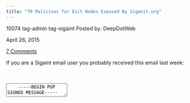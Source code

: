 ```yaml
---
title: "70 Malicious Tor Exit Nodes Exposed By Siganit.org"
---
```


10074  tag-admin tag-sigaint
Posted by: DeepDotWeb 

<span>April 26, 2015</span>


<span><a href="/2015/04/26/70-malicious-tor-exit-nodes-exposed-by-siganit-org/#comments">7 Comments</a></span>
</p>

<p>If you are a Sigaint email user you probably received this email last week:</p>
<div id="crayon-59638b5d01897031208270" class="crayon-syntax crayon-theme-classic crayon-font-monaco crayon-os-pc print-yes notranslate" data-settings=" minimize scroll-mouseover" style=" margin-top: 12px; margin-bottom: 12px; font-size: 12px !important; line-height: 15px !important;">
<div class="crayon-toolbar" data-settings=" mouseover overlay hide delay" style="font-size: 12px !important;height: 18px !important; line-height: 18px !important;"><span class="crayon-title"></span>
<div class="crayon-tools" style="font-size: 12px !important;height: 18px !important; line-height: 18px !important;"><div class="crayon-button crayon-nums-button" title="Toggle Line Numbers"><div class="crayon-button-icon"></div></div><div class="crayon-button crayon-plain-button" title="Toggle Plain Code"><div class="crayon-button-icon"></div></div><div class="crayon-button crayon-wrap-button" title="Toggle Line Wrap"><div class="crayon-button-icon"></div></div><div class="crayon-button crayon-expand-button" title="Expand Code"><div class="crayon-button-icon"></div></div><div class="crayon-button crayon-copy-button" title="Copy"><div class="crayon-button-icon"></div></div><div class="crayon-button crayon-popup-button" title="Open Code In New Window"><div class="crayon-button-icon"></div></div></div></div>
<div class="crayon-info" style="min-height: 16.8px !important; line-height: 16.8px !important;"></div>
<div class="crayon-plain-wrap"><textarea wrap="soft" class="crayon-plain print-no" data-settings="dblclick" readonly style="-moz-tab-size:4; -o-tab-size:4; -webkit-tab-size:4; tab-size:4; font-size: 12px !important; line-height: 15px !important;">
    -----BEGIN PGP SIGNED MESSAGE-----
    Hash: SHA1
    
    Hello SIGAINT user,
    
    We have recently found out that over 70 Tor exit nodes have been rewriting
    the
    cleartext page on sigaint.org.
    
    We have reported the bad exit nodes to the Tor Project and they have been
    removed. We are actively coordinating with them to keep bad exit nodes off of
    the Tor network.
    
    If you have ever browsed to sigaint.org to find our onion address, your
    account
    may be at risk.
    
    We ask that our users change their password as a precaution if you feel you
    might have done the above.
    
    You can change your password by following this link:
    http://sigaintevyh2rzvw.onion/chpass.php
    
    This message is PGP signed so you can verify that it is authentic.
    
    Thank you,
    The Cats at SIGAINT
    -----BEGIN PGP SIGNATURE-----
    Version: GnuPG
    
    iQIcBAEBAgAGBQJVOFSNAAoJEM1IOzMPil9PD5MP/RQTnI7bhTeODxxYCfNNAPkp
    Q37cRp13vuOejN7ow+3FD9SjUf4IH8ACQmYbWDD2o1rbFZemK6QWLwTEe1/BqorG
    q1qFR4c+gpJDdp6IcppMFN1qRkxiuMeIxII0+i7Uv9z9rlMZCwiook5yHQ3TmOd7
    8o8RxXg+H6UT6xJHWtvaUSTncEC2QLcgeCGXDisPrUs3bSxPGs34Oq9jdbl46/4d
    nz0Tg8QpsMjefJ3i2AveQlosnrwP8CidU2xR2frwLfaxemd1122415HFBmGj5ohx
    3Q7mcT1boGHq9mccRFm1ojNFLas6WRQHyJcZ4CfLPuiS7fQbculUE1f+rZx5DFMo
    WfiQR0zjSklp2vYqUbW3bpZapSDaw334FKCJvwdKtmfz8eE9Ccy83gdhrwc9IO0D
    y8eHz+1ERDm4uWJVUetPt6lJb0X5Hc05+HxCcxQzpZLbvAcKAr2i346Ce+54aVlJ
    +l+c/BLznNIymF5hF+WFAjWRq+ijuGnXU4a3xbbVMGiLAvJWgrFkWXsyjd+GHSx4
    76MQfsW2zd9c9B+lC3lb1jIVllob4SeK8dQ7teC+hX+xZVIWEZRnB/EsqRpNJXsi
    QhQ3ciq41XpQeyCpRoAZP1hZI3FXaETsoU5PTXvaSHOx+yJAdDBmA4uLGbhiMWlh
    4iFX6Vw0IXgjPZcYVZti
    =Fkou
    -----END PGP SIGNATURE-----</textarea></div>
<div class="crayon-main" style="">
<table class="crayon-table">
<tr class="crayon-row">
<td class="crayon-nums " data-settings="show">
<div class="crayon-nums-content" style="font-size: 12px !important; line-height: 15px !important;"><div class="crayon-num" data-line="crayon-59638b5d01897031208270-1">1</div><div class="crayon-num crayon-striped-num" data-line="crayon-59638b5d01897031208270-2">2</div><div class="crayon-num" data-line="crayon-59638b5d01897031208270-3">3</div><div class="crayon-num crayon-striped-num" data-line="crayon-59638b5d01897031208270-4">4</div><div class="crayon-num" data-line="crayon-59638b5d01897031208270-5">5</div><div class="crayon-num crayon-striped-num" data-line="crayon-59638b5d01897031208270-6">6</div><div class="crayon-num" data-line="crayon-59638b5d01897031208270-7">7</div><div class="crayon-num crayon-striped-num" data-line="crayon-59638b5d01897031208270-8">8</div><div class="crayon-num" data-line="crayon-59638b5d01897031208270-9">9</div><div class="crayon-num crayon-striped-num" data-line="crayon-59638b5d01897031208270-10">10</div><div class="crayon-num" data-line="crayon-59638b5d01897031208270-11">11</div><div class="crayon-num crayon-striped-num" data-line="crayon-59638b5d01897031208270-12">12</div><div class="crayon-num" data-line="crayon-59638b5d01897031208270-13">13</div><div class="crayon-num crayon-striped-num" data-line="crayon-59638b5d01897031208270-14">14</div><div class="crayon-num" data-line="crayon-59638b5d01897031208270-15">15</div><div class="crayon-num crayon-striped-num" data-line="crayon-59638b5d01897031208270-16">16</div><div class="crayon-num" data-line="crayon-59638b5d01897031208270-17">17</div><div class="crayon-num crayon-striped-num" data-line="crayon-59638b5d01897031208270-18">18</div><div class="crayon-num" data-line="crayon-59638b5d01897031208270-19">19</div><div class="crayon-num crayon-striped-num" data-line="crayon-59638b5d01897031208270-20">20</div><div class="crayon-num" data-line="crayon-59638b5d01897031208270-21">21</div><div class="crayon-num crayon-striped-num" data-line="crayon-59638b5d01897031208270-22">22</div><div class="crayon-num" data-line="crayon-59638b5d01897031208270-23">23</div><div class="crayon-num crayon-striped-num" data-line="crayon-59638b5d01897031208270-24">24</div><div class="crayon-num" data-line="crayon-59638b5d01897031208270-25">25</div><div class="crayon-num crayon-striped-num" data-line="crayon-59638b5d01897031208270-26">26</div><div class="crayon-num" data-line="crayon-59638b5d01897031208270-27">27</div><div class="crayon-num crayon-striped-num" data-line="crayon-59638b5d01897031208270-28">28</div><div class="crayon-num" data-line="crayon-59638b5d01897031208270-29">29</div><div class="crayon-num crayon-striped-num" data-line="crayon-59638b5d01897031208270-30">30</div><div class="crayon-num" data-line="crayon-59638b5d01897031208270-31">31</div><div class="crayon-num crayon-striped-num" data-line="crayon-59638b5d01897031208270-32">32</div><div class="crayon-num" data-line="crayon-59638b5d01897031208270-33">33</div><div class="crayon-num crayon-striped-num" data-line="crayon-59638b5d01897031208270-34">34</div><div class="crayon-num" data-line="crayon-59638b5d01897031208270-35">35</div><div class="crayon-num crayon-striped-num" data-line="crayon-59638b5d01897031208270-36">36</div><div class="crayon-num" data-line="crayon-59638b5d01897031208270-37">37</div><div class="crayon-num crayon-striped-num" data-line="crayon-59638b5d01897031208270-38">38</div><div class="crayon-num" data-line="crayon-59638b5d01897031208270-39">39</div><div class="crayon-num crayon-striped-num" data-line="crayon-59638b5d01897031208270-40">40</div><div class="crayon-num" data-line="crayon-59638b5d01897031208270-41">41</div><div class="crayon-num crayon-striped-num" data-line="crayon-59638b5d01897031208270-42">42</div><div class="crayon-num" data-line="crayon-59638b5d01897031208270-43">43</div><div class="crayon-num crayon-striped-num" data-line="crayon-59638b5d01897031208270-44">44</div></div>
</td>
<td class="crayon-code"><div class="crayon-pre" style="font-size: 12px !important; line-height: 15px !important; -moz-tab-size:4; -o-tab-size:4; -webkit-tab-size:4; tab-size:4;"><div class="crayon-line" id="crayon-59638b5d01897031208270-1"><span class="crayon-o">--</span><span class="crayon-o">--</span><span class="crayon-o">-</span><span class="crayon-e">BEGIN </span><span class="crayon-e">PGP </span><span class="crayon-t">SIGNED</span><span class="crayon-h"> </span><span class="crayon-v">MESSAGE</span><span class="crayon-o">--</span><span class="crayon-o">--</span><span class="crayon-o">-</span></div><div class="crayon-line crayon-striped-line" id="crayon-59638b5d01897031208270-2"><span class="crayon-v">Hash</span><span class="crayon-o">:</span><span class="crayon-h"> </span><span class="crayon-e">SHA1</span></div><div class="crayon-line" id="crayon-59638b5d01897031208270-3">&nbsp;</div><div class="crayon-line crayon-striped-line" id="crayon-59638b5d01897031208270-4"><span class="crayon-e">Hello </span><span class="crayon-e">SIGAINT </span><span class="crayon-v">user</span><span class="crayon-sy">,</span></div><div class="crayon-line" id="crayon-59638b5d01897031208270-5">&nbsp;</div><div class="crayon-line crayon-striped-line" id="crayon-59638b5d01897031208270-6"><span class="crayon-e">We </span><span class="crayon-e">have </span><span class="crayon-e">recently </span><span class="crayon-e">found </span><span class="crayon-e">out </span><span class="crayon-e">that </span><span class="crayon-i">over</span><span class="crayon-h"> </span><span class="crayon-cn">70</span><span class="crayon-h"> </span><span class="crayon-e">Tor </span><span class="crayon-e">exit </span><span class="crayon-e">nodes </span><span class="crayon-e">have </span><span class="crayon-e">been </span><span class="crayon-e">rewriting</span></div><div class="crayon-line" id="crayon-59638b5d01897031208270-7"><span class="crayon-e">the</span></div><div class="crayon-line crayon-striped-line" id="crayon-59638b5d01897031208270-8"><span class="crayon-e">cleartext </span><span class="crayon-e">page </span><span class="crayon-e">on </span><span class="crayon-v">sigaint</span><span class="crayon-sy">.</span><span class="crayon-v">org</span><span class="crayon-sy">.</span></div><div class="crayon-line" id="crayon-59638b5d01897031208270-9">&nbsp;</div><div class="crayon-line crayon-striped-line" id="crayon-59638b5d01897031208270-10"><span class="crayon-e">We </span><span class="crayon-e">have </span><span class="crayon-e">reported </span><span class="crayon-e">the </span><span class="crayon-e">bad </span><span class="crayon-e">exit </span><span class="crayon-e">nodes </span><span class="crayon-st">to</span><span class="crayon-h"> </span><span class="crayon-e">the </span><span class="crayon-e">Tor </span><span class="crayon-e">Project </span><span class="crayon-st">and</span><span class="crayon-h"> </span><span class="crayon-e">they </span><span class="crayon-e">have </span><span class="crayon-e">been</span></div><div class="crayon-line" id="crayon-59638b5d01897031208270-11"><span class="crayon-v">removed</span><span class="crayon-sy">.</span><span class="crayon-h"> </span><span class="crayon-e">We </span><span class="crayon-e">are </span><span class="crayon-e">actively </span><span class="crayon-e">coordinating </span><span class="crayon-e">with </span><span class="crayon-e">them </span><span class="crayon-st">to</span><span class="crayon-h"> </span><span class="crayon-e">keep </span><span class="crayon-e">bad </span><span class="crayon-e">exit </span><span class="crayon-e">nodes </span><span class="crayon-e">off </span><span class="crayon-e">of</span></div><div class="crayon-line crayon-striped-line" id="crayon-59638b5d01897031208270-12"><span class="crayon-e">the </span><span class="crayon-e">Tor </span><span class="crayon-v">network</span><span class="crayon-sy">.</span></div><div class="crayon-line" id="crayon-59638b5d01897031208270-13">&nbsp;</div><div class="crayon-line crayon-striped-line" id="crayon-59638b5d01897031208270-14"><span class="crayon-st">If</span><span class="crayon-h"> </span><span class="crayon-e">you </span><span class="crayon-e">have </span><span class="crayon-e">ever </span><span class="crayon-e">browsed </span><span class="crayon-st">to</span><span class="crayon-h"> </span><span class="crayon-v">sigaint</span><span class="crayon-sy">.</span><span class="crayon-e">org </span><span class="crayon-st">to</span><span class="crayon-h"> </span><span class="crayon-e">find </span><span class="crayon-e">our </span><span class="crayon-e">onion </span><span class="crayon-v">address</span><span class="crayon-sy">,</span><span class="crayon-h"> </span><span class="crayon-e">your</span></div><div class="crayon-line" id="crayon-59638b5d01897031208270-15"><span class="crayon-e">account</span></div><div class="crayon-line crayon-striped-line" id="crayon-59638b5d01897031208270-16"><span class="crayon-e">may </span><span class="crayon-e">be </span><span class="crayon-e">at </span><span class="crayon-v">risk</span><span class="crayon-sy">.</span></div><div class="crayon-line" id="crayon-59638b5d01897031208270-17">&nbsp;</div><div class="crayon-line crayon-striped-line" id="crayon-59638b5d01897031208270-18"><span class="crayon-e">We </span><span class="crayon-e">ask </span><span class="crayon-e">that </span><span class="crayon-e">our </span><span class="crayon-e">users </span><span class="crayon-e">change </span><span class="crayon-e">their </span><span class="crayon-e">password </span><span class="crayon-st">as</span><span class="crayon-h"> </span><span class="crayon-i">a</span><span class="crayon-h"> </span><span class="crayon-e">precaution </span><span class="crayon-st">if</span><span class="crayon-h"> </span><span class="crayon-e">you </span><span class="crayon-e">feel </span><span class="crayon-e">you</span></div><div class="crayon-line" id="crayon-59638b5d01897031208270-19"><span class="crayon-e">might </span><span class="crayon-e">have </span><span class="crayon-e">done </span><span class="crayon-e">the </span><span class="crayon-v">above</span><span class="crayon-sy">.</span></div><div class="crayon-line crayon-striped-line" id="crayon-59638b5d01897031208270-20">&nbsp;</div><div class="crayon-line" id="crayon-59638b5d01897031208270-21"><span class="crayon-e">You </span><span class="crayon-e">can </span><span class="crayon-e">change </span><span class="crayon-e">your </span><span class="crayon-e">password </span><span class="crayon-e">by </span><span class="crayon-e">following </span><span class="crayon-r">this</span><span class="crayon-h"> </span><span class="crayon-v">link</span><span class="crayon-o">:</span></div><div class="crayon-line crayon-striped-line" id="crayon-59638b5d01897031208270-22"><span class="crayon-v">http</span><span class="crayon-o">:</span><span class="crayon-c">//sigaintevyh2rzvw.onion/chpass.php</span></div><div class="crayon-line" id="crayon-59638b5d01897031208270-23">&nbsp;</div><div class="crayon-line crayon-striped-line" id="crayon-59638b5d01897031208270-24"><span class="crayon-r">This</span><span class="crayon-h"> </span><span class="crayon-e">message </span><span class="crayon-st">is</span><span class="crayon-h"> </span><span class="crayon-e">PGP </span><span class="crayon-t">signed</span><span class="crayon-h"> </span><span class="crayon-e">so </span><span class="crayon-e">you </span><span class="crayon-e">can </span><span class="crayon-e">verify </span><span class="crayon-e">that </span><span class="crayon-e">it </span><span class="crayon-st">is</span><span class="crayon-h"> </span><span class="crayon-v">authentic</span><span class="crayon-sy">.</span></div><div class="crayon-line" id="crayon-59638b5d01897031208270-25">&nbsp;</div><div class="crayon-line crayon-striped-line" id="crayon-59638b5d01897031208270-26"><span class="crayon-e">Thank </span><span class="crayon-v">you</span><span class="crayon-sy">,</span></div><div class="crayon-line" id="crayon-59638b5d01897031208270-27"><span class="crayon-e">The </span><span class="crayon-e">Cats </span><span class="crayon-e">at </span><span class="crayon-v">SIGAINT</span></div><div class="crayon-line crayon-striped-line" id="crayon-59638b5d01897031208270-28"><span class="crayon-o">--</span><span class="crayon-o">--</span><span class="crayon-o">-</span><span class="crayon-e">BEGIN </span><span class="crayon-e">PGP </span><span class="crayon-v">SIGNATURE</span><span class="crayon-o">--</span><span class="crayon-o">--</span><span class="crayon-o">-</span></div><div class="crayon-line" id="crayon-59638b5d01897031208270-29"><span class="crayon-v">Version</span><span class="crayon-o">:</span><span class="crayon-h"> </span><span class="crayon-e">GnuPG</span></div><div class="crayon-line crayon-striped-line" id="crayon-59638b5d01897031208270-30">&nbsp;</div><div class="crayon-line" id="crayon-59638b5d01897031208270-31"><span class="crayon-v">iQIcBAEBAgAGBQJVOFSNAAoJEM1IOzMPil9PD5MP</span><span class="crayon-o">/</span><span class="crayon-e">RQTnI7bhTeODxxYCfNNAPkp</span></div><div class="crayon-line crayon-striped-line" id="crayon-59638b5d01897031208270-32"><span class="crayon-v">Q37cRp13vuOejN7ow</span><span class="crayon-o">+</span><span class="crayon-cn">3FD9SjUf4IH8ACQmYbWDD2o1rbFZemK6QWLwTEe1</span><span class="crayon-o">/</span><span class="crayon-e">BqorG</span></div><div class="crayon-line" id="crayon-59638b5d01897031208270-33"><span class="crayon-v">q1qFR4c</span><span class="crayon-o">+</span><span class="crayon-v">gpJDdp6IcppMFN1qRkxiuMeIxII0</span><span class="crayon-o">+</span><span class="crayon-i">i7Uv9z9rlMZCwiook5yHQ3TmOd7</span></div><div class="crayon-line crayon-striped-line" id="crayon-59638b5d01897031208270-34"><span class="crayon-cn">8o8RxXg</span><span class="crayon-o">+</span><span class="crayon-v">H6UT6xJHWtvaUSTncEC2QLcgeCGXDisPrUs3bSxPGs34Oq9jdbl46</span><span class="crayon-o">/</span><span class="crayon-cn">4d</span></div><div class="crayon-line" id="crayon-59638b5d01897031208270-35"><span class="crayon-i">nz0Tg8QpsMjefJ3i2AveQlosnrwP8CidU2xR2frwLfaxemd1122415HFBmGj5ohx</span></div><div class="crayon-line crayon-striped-line" id="crayon-59638b5d01897031208270-36"><span class="crayon-cn">3Q7mcT1boGHq9mccRFm1ojNFLas6WRQHyJcZ4CfLPuiS7fQbculUE1f</span><span class="crayon-o">+</span><span class="crayon-e">rZx5DFMo</span></div><div class="crayon-line" id="crayon-59638b5d01897031208270-37"><span class="crayon-e">WfiQR0zjSklp2vYqUbW3bpZapSDaw334FKCJvwdKtmfz8eE9Ccy83gdhrwc9IO0D</span></div><div class="crayon-line crayon-striped-line" id="crayon-59638b5d01897031208270-38"><span class="crayon-v">y8eHz</span><span class="crayon-o">+</span><span class="crayon-cn">1ERDm4uWJVUetPt6lJb0X5Hc05</span><span class="crayon-o">+</span><span class="crayon-v">HxCcxQzpZLbvAcKAr2i346Ce</span><span class="crayon-o">+</span><span class="crayon-cn">54aVlJ</span></div><div class="crayon-line" id="crayon-59638b5d01897031208270-39"><span class="crayon-o">+</span><span class="crayon-v">l</span><span class="crayon-o">+</span><span class="crayon-v">c</span><span class="crayon-o">/</span><span class="crayon-v">BLznNIymF5hF</span><span class="crayon-o">+</span><span class="crayon-v">WFAjWRq</span><span class="crayon-o">+</span><span class="crayon-v">ijuGnXU4a3xbbVMGiLAvJWgrFkWXsyjd</span><span class="crayon-o">+</span><span class="crayon-i">GHSx4</span></div><div class="crayon-line crayon-striped-line" id="crayon-59638b5d01897031208270-40"><span class="crayon-cn">76MQfsW2zd9c9B</span><span class="crayon-o">+</span><span class="crayon-v">lC3lb1jIVllob4SeK8dQ7teC</span><span class="crayon-o">+</span><span class="crayon-v">hX</span><span class="crayon-o">+</span><span class="crayon-v">xZVIWEZRnB</span><span class="crayon-o">/</span><span class="crayon-e">EsqRpNJXsi</span></div><div class="crayon-line" id="crayon-59638b5d01897031208270-41"><span class="crayon-v">QhQ3ciq41XpQeyCpRoAZP1hZI3FXaETsoU5PTXvaSHOx</span><span class="crayon-o">+</span><span class="crayon-i">yJAdDBmA4uLGbhiMWlh</span></div><div class="crayon-line crayon-striped-line" id="crayon-59638b5d01897031208270-42"><span class="crayon-cn">4iFX6Vw0IXgjPZcYVZti</span></div><div class="crayon-line" id="crayon-59638b5d01897031208270-43"><span class="crayon-o">=</span><span class="crayon-v">Fkou</span></div><div class="crayon-line crayon-striped-line" id="crayon-59638b5d01897031208270-44"><span class="crayon-o">--</span><span class="crayon-o">--</span><span class="crayon-o">-</span><span class="crayon-st">END</span><span class="crayon-h"> </span><span class="crayon-e">PGP </span><span class="crayon-v">SIGNATURE</span><span class="crayon-o">--</span><span class="crayon-o">--</span><span class="crayon-o">-</span></div></div></td>
</tr>
</table>
</div>
</div>
    
<p>
<span style="text-decoration: underline;"><strong> And this is the story behind it as it was shared with us by the owner of <a href="http://www.deepdotweb.com/2015/02/16/interview-sigaint-darknet-email-admin/">sigaint darknet email</a> service:</strong></span></p>
<p>We started noticing some strange circumstances. We usually get a few complaints from law enforcement per week regarding abusive users of the service.</p>
<p>After the month of March had passed and we hadn&#8217;t had a single complaint we figured something strange was going on.</p>
<p>About a week ago someone started trying to break into the servers that warehouse user data. The attacks were relentless. After a full audit we realized that the attacker didn&#8217;t get in. (We employ extensive exploit mitigations that deflect even worst 0day exploits.)</p>
<p>Around the same time we received a complaint from a user that noticed that he had logged into an onion address that just didn&#8217;t look right after clicking the link from our clearnet abuse page on <a href="http://sigaint.org" target="_blank">sigaint.org</a>.</p>
<p>This got our attention so we started scanning our abuse page from every single Tor exit node. We found 58 of them and reported them to the Tor Project privately using PGP. (We didn&#8217;t want to alert the attacker, and we wanted the results we were seeing to be reproducible on their end.)</p>
<p>A member of the Tor Project wrote a plugin for the scanner they use and found even more exits. Some of them had literally just started the attack hours after we reported the first 58. We ended up with a total count of 71 bad Tor exit nodes. They have all since been blocked. The search for more of them continues.</p>
<p>Our users were alerted as soon as we had confirmation that the nodes were on the BadExit list. Any one who had been using our abuse page to find the darknet onion URL was advised to change their password immediately.</p>
<p>We think it could be a government that one or more of our users have angered in the past. The time line above could suggest this. Of course, there is no way for us to be sure and this is just speculation.</p>
<p>In hindsight, we figure because they couldn&#8217;t just break in and spy they resorted to running 71 bad Tor exit nodes to alter the abuse page on <a href="http://sigaint.org" target="_blank">sigaint.org</a>.</p>
<p><strong> Explanation of the attack:</strong></p>
<p>SIGAINT lives inside of the darknet. This means that the entire service is hosted on &#8220;<strong>sigaintevyh2rzvw.onion</strong>&#8220;.</p>
<p>We do operate a custom mail exit so our users can email people who have a regular clearnet email address. Sometimes users generate complaints. In order to ensure that the SIGAINT admins handle the clearnet complaints in a timely fashion we have an abuse page on <a href="http://sigaint.org" target="_blank">sigaint.org</a>. The <a href="http://sigaint.org" target="_blank">sigaint.org</a> abuse page has a link to the onion address.</p>
<p>Initially <a href="http://sigaint.org" target="_blank">sigaint.org</a> was behind Cloudflare and had SSL capability, but as the months went by Cloudflare started loading captchas to those who were viewing the <a href="http://sigaint.org" target="_blank">sigaint.org</a> page from Tor. We started to get complaints mostly from people who use TAILS. We realized that people using TAILS without persistent storage (they can&#8217;t save bookmarks between reboots) were using the abuse page as a bootstrapping point to get at their email.</p>
<p>In response to the captcha complaints, we turned Cloudflare off. (We still use them for DNS, but that&#8217;s all.) This happened months ago. The attack we witnessed followed.</p>
<p>The attackers were altering the onion address on our clearnet abuse page. They were changing it to an onion address that they control. Initially, we thought it was to steal user credentials. Our support email history statistics told us that this simply wasn&#8217;t the case.</p>
<p>After more investigation we realized that it was a sophisticated Man-In-The-Middle (MITM) attack. The bad onion address would sit in the middle between the user and the real site. It would read their email as they typed it and harvest any new emails that came in.</p>
<p><strong>Why would they do this?</strong> A lot of darknet email doesn&#8217;t even leave the darknet anymore. Lots of users of SIGAINT email each other and other Tor-enabled mail services. There is no way to spy on email that doesn&#8217;t leave the darknet without spying on the mail service itself.</p>
<p>For now, we are still using the clearnet abuse page for testing so we have not changed it yet. We are debating either putting TLS on the page or removing the onion link all together. We will probably do the latter, and routinely patrol the page from each exit node looking for rewrite attacks.</p>
<p><strong>We still advocate that users keep browser bookmarks, or simply write the correct onion address on a piece of paper.<br/>
</strong></p>
<p>&#8220;<strong>sigaintevyh2rzvw.onion</strong>&#8220;.</p>
</div>
<a href="/tag/admin/" rel="tag">admin</a> <a href="/tag/sigaint/" rel="tag">sigaint</a></span> 
Updated: 2015-04-26

    
